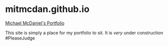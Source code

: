 # mitmcdan.github.io

[Michael McDaniel's Portfolio](https://mitmcdan.github.io/) 

This site is simply a place for my portfolio to sit. It is <i>very</i> under construction #PleaseJudge
